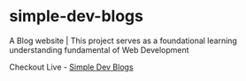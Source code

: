 # simple-dev-blogs
A Blog website | This project serves as a foundational learning understanding fundamental of Web Development

Checkout Live - [Simple Dev Blogs](https://simple-dev-blogs.netlify.app/)

